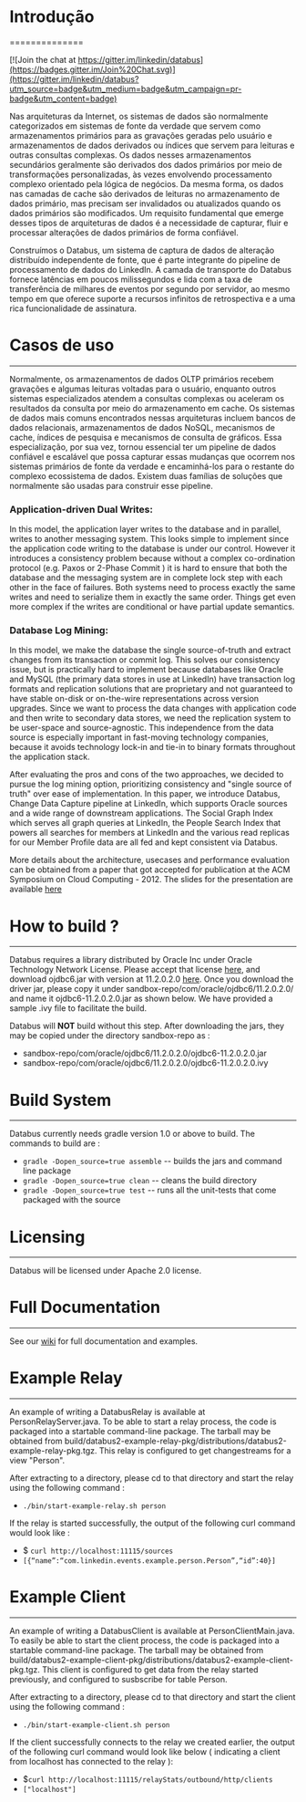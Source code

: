# Introdução
==============

[![Join the chat at https://gitter.im/linkedin/databus](https://badges.gitter.im/Join%20Chat.svg)](https://gitter.im/linkedin/databus?utm_source=badge&utm_medium=badge&utm_campaign=pr-badge&utm_content=badge)

Nas arquiteturas da Internet, os sistemas de dados são normalmente categorizados em sistemas de fonte da verdade que servem como armazenamentos primários para as gravações geradas pelo usuário e armazenamentos de dados derivados ou índices que servem para leituras e outras consultas complexas. Os dados nesses armazenamentos secundários geralmente são derivados dos dados primários por meio de transformações personalizadas, às vezes envolvendo processamento complexo orientado pela lógica de negócios. Da mesma forma, os dados nas camadas de cache são derivados de leituras no armazenamento de dados primário, mas precisam ser invalidados ou atualizados quando os dados primários são modificados. Um requisito fundamental que emerge desses tipos de arquiteturas de dados é a necessidade de capturar, fluir e processar alterações de dados primários de forma confiável.

Construímos o Databus, um sistema de captura de dados de alteração distribuído independente de fonte, que é parte integrante do pipeline de processamento de dados do LinkedIn. A camada de transporte do Databus fornece latências em poucos milissegundos e lida com a taxa de transferência de milhares de eventos por segundo por servidor, ao mesmo tempo em que oferece suporte a recursos infinitos de retrospectiva e a uma rica funcionalidade de assinatura.

# Casos de uso
*****
Normalmente, os armazenamentos de dados OLTP primários recebem gravações e algumas leituras voltadas para o usuário, enquanto outros sistemas especializados atendem a consultas complexas ou aceleram os resultados da consulta por meio do armazenamento em cache. Os sistemas de dados mais comuns encontrados nessas arquiteturas incluem bancos de dados relacionais, armazenamentos de dados NoSQL, mecanismos de cache, índices de pesquisa e mecanismos de consulta de gráficos. Essa especialização, por sua vez, tornou essencial ter um pipeline de dados confiável e escalável que possa capturar essas mudanças que ocorrem nos sistemas primários de fonte da verdade e encaminhá-los para o restante do complexo ecossistema de dados. Existem duas famílias de soluções que normalmente são usadas para construir esse pipeline.

### Application-driven Dual Writes:
In this model, the application layer writes to the database and in parallel, writes to another messaging system. This looks simple to implement since the application code writing to the database is under our control. However it introduces a consistency problem because without a complex co-ordination protocol (e.g. Paxos or 2-Phase Commit ) it is hard to ensure that both the database and the messaging system are in complete lock step with each other in the face of failures. Both systems need to process exactly the same writes and need to serialize them in exactly the same order. Things get even more complex if the writes are conditional or have partial update semantics.

### Database Log Mining: 
In this model, we make the database the single source-of-truth and extract changes from its transaction or commit log. This solves our consistency issue, but is practically hard to implement
because databases like Oracle and MySQL (the primary data stores in use at LinkedIn) have transaction log formats and replication solutions that are proprietary and not guaranteed to have 
stable on-disk or on-the-wire representations across version upgrades.  Since we want to process the data changes with application code and then write to secondary data stores,
we need the replication system to be user-space and source-agnostic. This independence from the data source is especially important in fast-moving technology companies, because it avoids 
technology lock-in and tie-in to binary formats throughout the application stack.

After evaluating the pros and cons of the two approaches, we decided to pursue the log mining option, prioritizing consistency and "single source of truth" over ease of implementation. In this paper, we introduce Databus, Change Data Capture pipeline at LinkedIn, which supports Oracle sources and a wide range of downstream applications. The Social Graph Index which serves all graph queries at LinkedIn, the People Search Index that powers all searches for members at LinkedIn and the various read replicas for our Member Profile data are all fed and kept consistent via Databus.

More details about the architecture, usecases and performance evaluation can be obtained from a paper that got accepted for publication at the ACM Symposium on Cloud Computing - 2012. The slides for the presentation are available [here](http://www.slideshare.net/ShirshankaDas/databus-socc-2012)

# How to build ?
*****
Databus requires a library distributed by Oracle Inc under Oracle Technology Network License. Please accept that license [here](http://www.oracle.com/technetwork/licenses/distribution-license-152002.html), and download ojdbc6.jar with version at 11.2.0.2.0 [here](http://www.oracle.com/technetwork/database/enterprise-edition/jdbc-112010-090769.html). Once you download the driver jar, please copy it under sandbox-repo/com/oracle/ojdbc6/11.2.0.2.0/ and name it ojdbc6-11.2.0.2.0.jar as shown below. We have provided a sample .ivy file to facilitate the build.

Databus will **NOT** build without this step. After downloading the jars, they may be copied under the directory sandbox-repo as :
* sandbox-repo/com/oracle/ojdbc6/11.2.0.2.0/ojdbc6-11.2.0.2.0.jar
* sandbox-repo/com/oracle/ojdbc6/11.2.0.2.0/ojdbc6-11.2.0.2.0.ivy

# Build System
*****
Databus currently needs gradle version 1.0 or above to build. The commands to build are :
* `gradle -Dopen_source=true assemble` -- builds the jars and command line package
* `gradle -Dopen_source=true clean`    -- cleans the build directory
* `gradle -Dopen_source=true test`     -- runs all the unit-tests that come packaged with the source

# Licensing
*****
Databus will be licensed under Apache 2.0 license.

# Full Documentation
*****
See our [wiki](https://github.com/linkedin/databus/wiki) for full documentation and examples.

# Example Relay
*****
An example of writing a DatabusRelay is available at PersonRelayServer.java. To be able to start a relay process, the code is packaged into a startable command-line package. The tarball may be obtained from build/databus2-example-relay-pkg/distributions/databus2-example-relay-pkg.tgz. This relay is configured to get changestreams for a view "Person".

After extracting to a directory, please cd to that directory and start the relay using the following command :
* `./bin/start-example-relay.sh person`

If the relay is started successfully, the output of the following curl command would look like :
* $ `curl http://localhost:11115/sources`
* `[{“name”:“com.linkedin.events.example.person.Person”,“id”:40}]`

# Example Client
*****
An example of writing a DatabusClient is available at PersonClientMain.java. To easily be able to start the client process, the code is packaged into a startable command-line package. The tarball may be obtained from build/databus2-example-client-pkg/distributions/databus2-example-client-pkg.tgz. This client is configured to get data from the relay started previously, and configured to susbscribe for table Person.

After extracting to a directory, please cd to that directory and start the client using the following command :
* `./bin/start-example-client.sh person`

If the client successfully connects to the relay we created earlier, the output of the following curl command would look like below ( indicating a client from localhost has connected to the relay ):
* $`curl http://localhost:11115/relayStats/outbound/http/clients`
* `["localhost"]`

